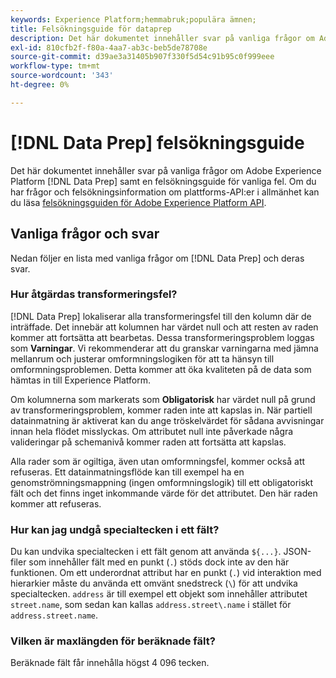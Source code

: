 ```yaml
---
keywords: Experience Platform;hemmabruk;populära ämnen;
title: Felsökningsguide för dataprep
description: Det här dokumentet innehåller svar på vanliga frågor om Adobe Experience Platform Data Prep.
exl-id: 810cfb2f-f80a-4aa7-ab3c-beb5de78708e
source-git-commit: d39ae3a31405b907f330f5d54c91b95c0f999eee
workflow-type: tm+mt
source-wordcount: '343'
ht-degree: 0%

---
```


# [!DNL Data Prep] felsökningsguide

Det här dokumentet innehåller svar på vanliga frågor om Adobe Experience Platform [!DNL Data Prep] samt en felsökningsguide för vanliga fel. Om du har frågor och felsökningsinformation om plattforms-API:er i allmänhet kan du läsa [felsökningsguiden för Adobe Experience Platform API](../landing/troubleshooting.md).

## Vanliga frågor och svar

Nedan följer en lista med vanliga frågor om [!DNL Data Prep] och deras svar.

### Hur åtgärdas transformeringsfel?

[!DNL Data Prep] lokaliserar alla transformeringsfel till den kolumn där de inträffade. Det innebär att kolumnen har värdet null och att resten av raden kommer att fortsätta att bearbetas. Dessa transformeringsproblem loggas som **Varningar**. Vi rekommenderar att du granskar varningarna med jämna mellanrum och justerar omformningslogiken för att ta hänsyn till omformningsproblemen. Detta kommer att öka kvaliteten på de data som hämtas in till Experience Platform.

Om kolumnerna som markerats som **Obligatorisk** har värdet null på grund av transformeringsproblem, kommer raden inte att kapslas in. När partiell datainmatning är aktiverat kan du ange tröskelvärdet för sådana avvisningar innan hela flödet misslyckas. Om attributet null inte påverkade några valideringar på schemanivå kommer raden att fortsätta att kapslas.

Alla rader som är ogiltiga, även utan omformningsfel, kommer också att refuseras. Ett datainmatningsflöde kan till exempel ha en genomströmningsmappning (ingen omformningslogik) till ett obligatoriskt fält och det finns inget inkommande värde för det attributet. Den här raden kommer att refuseras.

### Hur kan jag undgå specialtecken i ett fält?

Du kan undvika specialtecken i ett fält genom att använda `${...}`. JSON-filer som innehåller fält med en punkt (`.`) stöds dock inte av den här funktionen. Om ett underordnat attribut har en punkt (`.`) vid interaktion med hierarkier måste du använda ett omvänt snedstreck (`\`) för att undvika specialtecken. `address` är till exempel ett objekt som innehåller attributet `street.name`, som sedan kan kallas `address.street\.name` i stället för `address.street.name`.

### Vilken är maxlängden för beräknade fält?

Beräknade fält får innehålla högst 4 096 tecken.